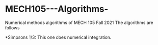 # MECH105---Algorithms-
Numerical methods algorithms of MECH 105 Fall 2021 The algorithms are follows

 *Simpsons 1/3: This one does numerical integration. 
